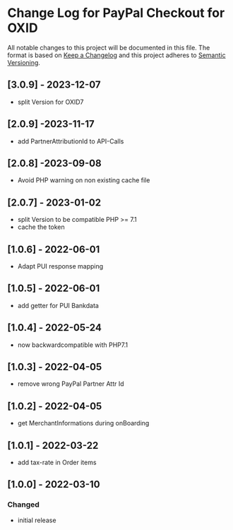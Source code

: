 # Change Log for PayPal Checkout for OXID

All notable changes to this project will be documented in this file.
The format is based on [Keep a Changelog](http://keepachangelog.com/)
and this project adheres to [Semantic Versioning](http://semver.org/).

## [3.0.9] - 2023-12-07

- split Version for OXID7

## [2.0.9] -2023-11-17

- add PartnerAttributionId to API-Calls

## [2.0.8] -2023-09-08

- Avoid PHP warning on non existing cache file

## [2.0.7] - 2023-01-02

- split Version to be compatible PHP >= 7.1
- cache the token 

## [1.0.6] - 2022-06-01

- Adapt PUI response mapping

## [1.0.5] - 2022-06-01

- add getter for PUI Bankdata

## [1.0.4] - 2022-05-24

- now backwardcompatible with PHP7.1

## [1.0.3] - 2022-04-05

- remove wrong PayPal Partner Attr Id

## [1.0.2] - 2022-04-05

- get MerchantInformations during onBoarding

## [1.0.1] - 2022-03-22

- add tax-rate in Order items

## [1.0.0] - 2022-03-10

### Changed
- initial release
